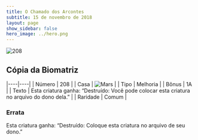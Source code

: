 ```yaml
---
title: O Chamado dos Arcontes
subtitle: 15 de novembro de 2018
layout: page
show_sidebar: false
hero_image: ../hero.png
---
```


![208](https://cdn.keyforgegame.com/media/card_front/pt/341_208_77VHC8FXXP27_pt.png)

## Cópia da Biomatriz

|----|----|
| Número | 208 |
| Casa | ![Mars](https://archonarcana.com/images/thumb/d/de/Mars.png/22px-Mars.png "Marte") |
| Tipo | Melhoria |
| Bônus | 1A |
| Texto | Esta criatura ganha: “Destruído: Você pode colocar esta criatura no arquivo do dono dela.” |
| Raridade | Comum |

### Errata

Esta criatura ganha: “Destruído: Coloque esta criatura no arquivo de seu dono.”
